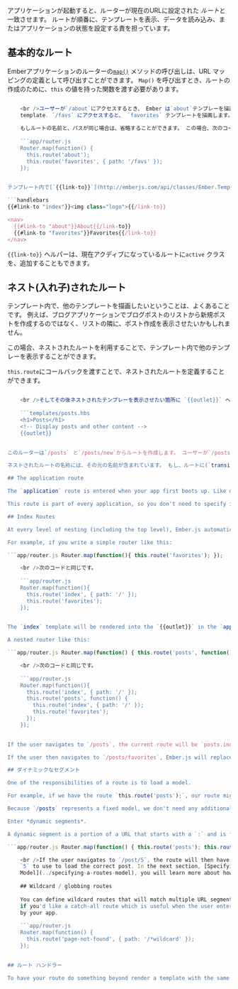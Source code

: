 アプリケーションが起動すると、ルーターが現在のURLに設定された *ルート*と一致させます。 ルートが順番に、テンプレートを表示、データを読み込み、またはアプリケーションの状態を設定する責を担っています。

## 基本的なルート

Emberアプリケーションのルーターの[`map()`](http://emberjs.com/api/classes/Ember.Router.html#method_map) メソッドの呼び出しは、URL マッピングの定義として呼び出すことができます。 `Map()` を呼び出すとき、ルートの作成のために、`this` の値を持った関数を渡す必要があります。

```app/router.js Router.map(function() { this.route('about', { path: '/about' }); this.route('favorites', { path: '/favs' }); });

    <br />ユーザーが`/about`にアクセスするとき、 Ember は`about`テンプレーを描画します。
    template. `/favs` にアクセスすると、 `favorites` テンプレートを描画します。
    
    もしルートの名前と、パスが同じ場合は、省略することができます。 この場合、次のコードが上記と同等の例になります。
    
    ```app/router.js
    Router.map(function() {
      this.route('about');
      this.route('favorites', { path: '/favs' });
    });
    

テンプレート内で[`{{link-to}}`](http://emberjs.com/api/classes/Ember.Templates.helpers.html#method_link-to) を `ルート` メソッド名で利用することで、 ルート間を移動することができます。

```handlebars
{{#link-to "index"}}<img class="logo">{{/link-to}}

<nav>
  {{#link-to "about"}}About{{/link-to}}
  {{#link-to "favorites"}}Favorites{{/link-to}}
</nav>
```

`{{link-to}}` ヘルパーは、現在アクディブになっているルートに`active` クラスを、追加することもできます。

## ネスト(入れ子)されたルート

テンプレート内で、他のテンプレートを描画したいということは、よくあることです。 例えば、ブログアプリケーションでブログポストのリストから新規ポストを作成するのではなく、リストの隣に、ポスト作成を表示させたいかもしれません。

この場合、ネストされたルートを利用することで、テンプレート内で他のテンプレーを表示することができます。

`this.route`にコールバックを渡すことで、ネストされたルートを定義することができます。

```app/router.js Router.map(function() { this.route('posts', function() { this.route('new'); }); });

    <br />そしてその後ネストされたテンプレーを表示させたい箇所に `{{outlet}}` ヘルパーをテンプレートに追加します。
    
    ```templates/posts.hbs
    <h1>Posts</h1>
    <!-- Display posts and other content -->
    {{outlet}}
    

このルーターは`/posts` と`/posts/new`からルートを作成します。 ユーザーが`/posts`にアクセスするとき、単に`posts.hbs`テンプレートが表示されます。 ([index routes](#toc_index-routes)直下にこの事柄につての重要な追加説明があります。) ユーザーが `posts/new`にアクセスすると、ユーザーは`posts` テンプレートの`{{outlet}}` に描画された`posts/new.hbs`テンプレートを見ることができます。

ネストされたルートの名称には、その元の名前が含まれています。 もし、ルートに(`transitionTo` もしくは`{{#link-to}}`を経由して)推移したいとき、完全なルート名を使うのを忘れないでください。( `new`でhなく`posts.new`).

## The application route

The `application` route is entered when your app first boots up. Like other routes, it will load a template with the same name (`application` in this case) by default. You should put your header, footer, and any other decorative content here. All other routes will render their templates into the `application.hbs` template's `{{outlet}}`.

This route is part of every application, so you don't need to specify it in your `app/router.js`.

## Index Routes

At every level of nesting (including the top level), Ember.js automatically provides a route for the `/` path named `index`.

For example, if you write a simple router like this:

```app/router.js Router.map(function(){ this.route('favorites'); });

    <br />次のコードと同じです。
    
    ```app/router.js
    Router.map(function(){
      this.route('index', { path: '/' });
      this.route('favorites');
    });
    

The `index` template will be rendered into the `{{outlet}}` in the `application` template. If the user navigates to `/favorites`, Ember.js will replace the `index` template with the `favorites` template.

A nested router like this:

```app/router.js Router.map(function() { this.route('posts', function() { this.route('favorites'); }); });

    <br />次のコードと同じです。
    
    ```app/router.js
    Router.map(function(){
      this.route('index', { path: '/' });
      this.route('posts', function() {
        this.route('index', { path: '/' });
        this.route('favorites');
      });
    });
    

If the user navigates to `/posts`, the current route will be `posts.index`, and the `posts/index` template will be rendered into the `{{outlet}}` in the `posts` template.

If the user then navigates to `/posts/favorites`, Ember.js will replace the `{{outlet}}` in the `posts` template with the `posts/favorites` template.

## ダイナミックなセグメント

One of the responsibilities of a route is to load a model.

For example, if we have the route `this.route('posts');`, our route might load all of the blog posts for the app.

Because `/posts` represents a fixed model, we don't need any additional information to know what to retrieve. However, if we want a route to represent a single post, we would not want to have to hardcode every possible post into the router.

Enter *dynamic segments*.

A dynamic segment is a portion of a URL that starts with a `:` and is followed by an identifier.

```app/router.js Router.map(function() { this.route('posts'); this.route('post', { path: '/post/:post_id' }); });

    <br />If the user navigates to `/post/5`, the route will then have the `post_id` of
    `5` to use to load the correct post. In the next section, [Specifying a Route's
    Model](../specifying-a-routes-model), you will learn more about how to load a model.
    
    ## Wildcard / globbing routes
    
    You can define wildcard routes that will match multiple URL segments. This could be used, for example,
    if you'd like a catch-all route which is useful when the user enters an incorrect URL not managed
    by your app.
    
    ```app/router.js
    Router.map(function() {
      this.route('page-not-found', { path: '/*wildcard' });
    });
    

## ルート ハンドラー

To have your route do something beyond render a template with the same name, you'll need to create a route handler. The following guides will explore the different features of route handlers. For more information on routes, see the API documentation for [the router](http://emberjs.com/api/classes/Ember.Router.html) and for [route handlers](http://emberjs.com/api/classes/Ember.Route.html).